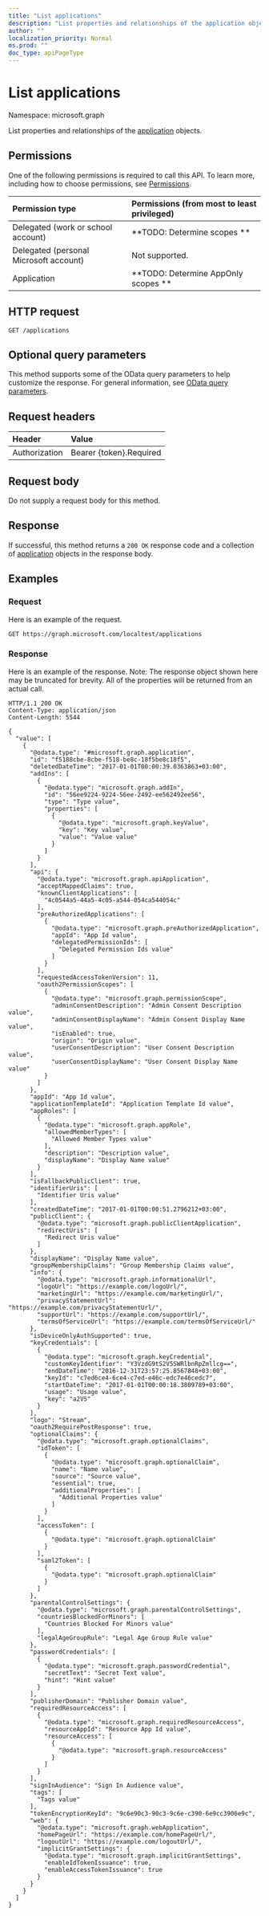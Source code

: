 ```yaml
---
title: "List applications"
description: "List properties and relationships of the application objects."
author: ""
localization_priority: Normal
ms.prod: ""
doc_type: apiPageType
---
```


# List applications

Namespace: microsoft.graph

List properties and relationships of the [application](../resources/application.md) objects.

## Permissions
One of the following permissions is required to call this API. To learn more, including how to choose permissions, see [Permissions](/concepts/permissions-reference.md).

|Permission type|Permissions (from most to least privileged)|
|:---|:---|
|Delegated (work or school account)|**TODO: Determine scopes **|
|Delegated (personal Microsoft account)|Not supported.|
|Application|**TODO: Determine AppOnly scopes **|

## HTTP request
<!-- {
  "blockType": "ignored"
}
-->
``` http
GET /applications
```

## Optional query parameters
This method supports some of the OData query parameters to help customize the response. For general information, see [OData query parameters](/graph/query-parameters).

## Request headers
|Header|Value|
|:---|:---|
|Authorization|Bearer {token}.Required|

## Request body
Do not supply a request body for this method.

## Response
If successful, this method returns a `200 OK` response code and a collection of [application](../resources/application.md) objects in the response body.

## Examples

### Request
Here is an example of the request.
<!-- {
  "blockType": "request",
  "name": "get_application"
}
-->
``` http
GET https://graph.microsoft.com/localtest/applications
```

### Response
Here is an example of the response. Note: The response object shown here may be truncated for brevity. All of the properties will be returned from an actual call.
<!-- {
  "blockType": "response",
  "truncated": true,
  "@odata.type": "collection(microsoft.graph.application)"
}
-->
``` http
HTTP/1.1 200 OK
Content-Type: application/json
Content-Length: 5544

{
  "value": [
    {
      "@odata.type": "#microsoft.graph.application",
      "id": "f5188cbe-8cbe-f518-be8c-18f5be8c18f5",
      "deletedDateTime": "2017-01-01T00:00:39.0363863+03:00",
      "addIns": [
        {
          "@odata.type": "microsoft.graph.addIn",
          "id": "56ee9224-9224-56ee-2492-ee562492ee56",
          "type": "Type value",
          "properties": [
            {
              "@odata.type": "microsoft.graph.keyValue",
              "key": "Key value",
              "value": "Value value"
            }
          ]
        }
      ],
      "api": {
        "@odata.type": "microsoft.graph.apiApplication",
        "acceptMappedClaims": true,
        "knownClientApplications": [
          "4c0544a5-44a5-4c05-a544-054ca544054c"
        ],
        "preAuthorizedApplications": [
          {
            "@odata.type": "microsoft.graph.preAuthorizedApplication",
            "appId": "App Id value",
            "delegatedPermissionIds": [
              "Delegated Permission Ids value"
            ]
          }
        ],
        "requestedAccessTokenVersion": 11,
        "oauth2PermissionScopes": [
          {
            "@odata.type": "microsoft.graph.permissionScope",
            "adminConsentDescription": "Admin Consent Description value",
            "adminConsentDisplayName": "Admin Consent Display Name value",
            "isEnabled": true,
            "origin": "Origin value",
            "userConsentDescription": "User Consent Description value",
            "userConsentDisplayName": "User Consent Display Name value"
          }
        ]
      },
      "appId": "App Id value",
      "applicationTemplateId": "Application Template Id value",
      "appRoles": [
        {
          "@odata.type": "microsoft.graph.appRole",
          "allowedMemberTypes": [
            "Allowed Member Types value"
          ],
          "description": "Description value",
          "displayName": "Display Name value"
        }
      ],
      "isFallbackPublicClient": true,
      "identifierUris": [
        "Identifier Uris value"
      ],
      "createdDateTime": "2017-01-01T00:00:51.2796212+03:00",
      "publicClient": {
        "@odata.type": "microsoft.graph.publicClientApplication",
        "redirectUris": [
          "Redirect Uris value"
        ]
      },
      "displayName": "Display Name value",
      "groupMembershipClaims": "Group Membership Claims value",
      "info": {
        "@odata.type": "microsoft.graph.informationalUrl",
        "logoUrl": "https://example.com/logoUrl/",
        "marketingUrl": "https://example.com/marketingUrl/",
        "privacyStatementUrl": "https://example.com/privacyStatementUrl/",
        "supportUrl": "https://example.com/supportUrl/",
        "termsOfServiceUrl": "https://example.com/termsOfServiceUrl/"
      },
      "isDeviceOnlyAuthSupported": true,
      "keyCredentials": [
        {
          "@odata.type": "microsoft.graph.keyCredential",
          "customKeyIdentifier": "Y3VzdG9tS2V5SWRlbnRpZmllcg==",
          "endDateTime": "2016-12-31T23:57:25.8567848+03:00",
          "keyId": "c7ed6ce4-6ce4-c7ed-e46c-edc7e46cedc7",
          "startDateTime": "2017-01-01T00:00:18.3809789+03:00",
          "usage": "Usage value",
          "key": "a2V5"
        }
      ],
      "logo": "Stream",
      "oauth2RequirePostResponse": true,
      "optionalClaims": {
        "@odata.type": "microsoft.graph.optionalClaims",
        "idToken": [
          {
            "@odata.type": "microsoft.graph.optionalClaim",
            "name": "Name value",
            "source": "Source value",
            "essential": true,
            "additionalProperties": [
              "Additional Properties value"
            ]
          }
        ],
        "accessToken": [
          {
            "@odata.type": "microsoft.graph.optionalClaim"
          }
        ],
        "saml2Token": [
          {
            "@odata.type": "microsoft.graph.optionalClaim"
          }
        ]
      },
      "parentalControlSettings": {
        "@odata.type": "microsoft.graph.parentalControlSettings",
        "countriesBlockedForMinors": [
          "Countries Blocked For Minors value"
        ],
        "legalAgeGroupRule": "Legal Age Group Rule value"
      },
      "passwordCredentials": [
        {
          "@odata.type": "microsoft.graph.passwordCredential",
          "secretText": "Secret Text value",
          "hint": "Hint value"
        }
      ],
      "publisherDomain": "Publisher Domain value",
      "requiredResourceAccess": [
        {
          "@odata.type": "microsoft.graph.requiredResourceAccess",
          "resourceAppId": "Resource App Id value",
          "resourceAccess": [
            {
              "@odata.type": "microsoft.graph.resourceAccess"
            }
          ]
        }
      ],
      "signInAudience": "Sign In Audience value",
      "tags": [
        "Tags value"
      ],
      "tokenEncryptionKeyId": "9c6e90c3-90c3-9c6e-c390-6e9cc3906e9c",
      "web": {
        "@odata.type": "microsoft.graph.webApplication",
        "homePageUrl": "https://example.com/homePageUrl/",
        "logoutUrl": "https://example.com/logoutUrl/",
        "implicitGrantSettings": {
          "@odata.type": "microsoft.graph.implicitGrantSettings",
          "enableIdTokenIssuance": true,
          "enableAccessTokenIssuance": true
        }
      }
    }
  ]
}
```


